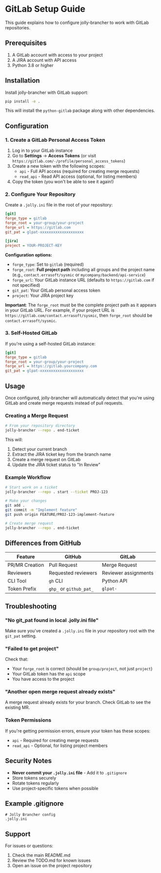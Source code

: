 # GitLab Setup Guide

This guide explains how to configure jolly-brancher to work with GitLab repositories.

## Prerequisites

1. A GitLab account with access to your project
2. A JIRA account with API access
3. Python 3.8 or higher

## Installation

Install jolly-brancher with GitLab support:

```bash
pip install -e .
```

This will install the `python-gitlab` package along with other dependencies.

## Configuration

### 1. Create a GitLab Personal Access Token

1. Log in to your GitLab instance
2. Go to **Settings** → **Access Tokens** (or visit `https://gitlab.com/-/profile/personal_access_tokens`)
3. Create a new token with the following scopes:
   - `api` - Full API access (required for creating merge requests)
   - `read_api` - Read API access (optional, for listing members)
4. Copy the token (you won't be able to see it again!)

### 2. Configure Your Repository

Create a `.jolly.ini` file in the root of your repository:

```ini
[git]
forge_type = gitlab
forge_root = your-group/your-project
forge_url = https://gitlab.com
git_pat = glpat-xxxxxxxxxxxxxxxxxxxx

[jira]
project = YOUR-PROJECT-KEY
```

**Configuration options:**

- `forge_type`: Set to `gitlab` (required)
- `forge_root`: **Full project path** including all groups and the project name (e.g., `contact.errasoft/sysmic` or `mycompany/backend/api-service`)
- `forge_url`: Your GitLab instance URL (defaults to `https://gitlab.com` if not specified)
- `git_pat`: Your GitLab personal access token
- `project`: Your JIRA project key

**Important**: The `forge_root` must be the complete project path as it appears in your GitLab URL. For example, if your project URL is `https://gitlab.com/contact.errasoft/sysmic`, then `forge_root` should be `contact.errasoft/sysmic`.

### 3. Self-Hosted GitLab

If you're using a self-hosted GitLab instance:

```ini
[git]
forge_type = gitlab
forge_root = your-group/your-project
forge_url = https://gitlab.yourcompany.com
git_pat = glpat-xxxxxxxxxxxxxxxxxxxx
```

## Usage

Once configured, jolly-brancher will automatically detect that you're using GitLab and create merge requests instead of pull requests.

### Creating a Merge Request

```bash
# From your repository directory
jolly-brancher --repo . end-ticket
```

This will:
1. Detect your current branch
2. Extract the JIRA ticket key from the branch name
3. Create a merge request on GitLab
4. Update the JIRA ticket status to "In Review"

### Example Workflow

```bash
# Start work on a ticket
jolly-brancher --repo . start --ticket PROJ-123

# Make your changes
git add .
git commit -m "Implement feature"
git push origin FEATURE/PROJ-123-implement-feature

# Create merge request
jolly-brancher --repo . end-ticket
```

## Differences from GitHub

| Feature | GitHub | GitLab |
|---------|--------|--------|
| PR/MR Creation | Pull Request | Merge Request |
| Reviewers | Requested reviewers | Reviewer assignments |
| CLI Tool | `gh` CLI | Python API |
| Token Prefix | `ghp_` or `github_pat_` | `glpat-` |

## Troubleshooting

### "No git_pat found in local .jolly.ini file"

Make sure you've created a `.jolly.ini` file in your repository root with the `git_pat` setting.

### "Failed to get project"

Check that:
- Your `forge_root` is correct (should be `group/project`, not just `project`)
- Your GitLab token has the `api` scope
- You have access to the project

### "Another open merge request already exists"

A merge request already exists for your branch. Check GitLab to see the existing MR.

### Token Permissions

If you're getting permission errors, ensure your token has these scopes:
- `api` - Required for creating merge requests
- `read_api` - Optional, for listing project members

## Security Notes

- **Never commit your `.jolly.ini` file** - Add it to `.gitignore`
- Store tokens securely
- Rotate tokens regularly
- Use project-specific tokens when possible

## Example .gitignore

```gitignore
# Jolly Brancher config
.jolly.ini
```

## Support

For issues or questions:
1. Check the main README.md
2. Review the TODO.md for known issues
3. Open an issue on the project repository

